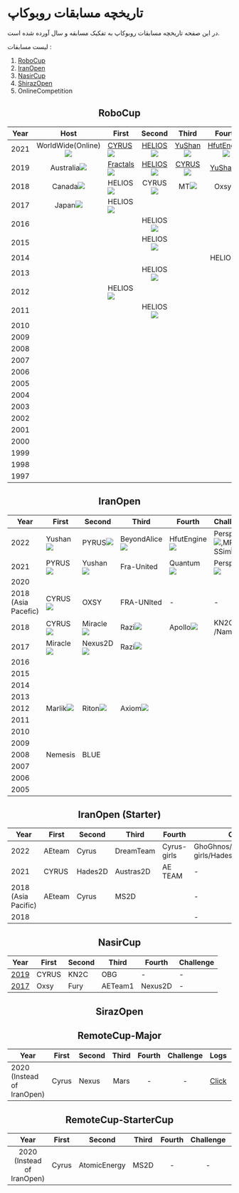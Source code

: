 # تاریخچه مسابقات روبوکاپ

در این صفحه تاریخچه مسابقات روبوکاپ به تفکیک مسابقه و سال آورده شده است.

لیست مسابقات :

1. [RoboCup](https://www.robocup.org/)
2. [IranOpen](http://iranopen2020.ir/)
3. [NasirCup](http://nasircup.kn2c.ir)
4. [ShirazOpen](https://t.me/s/shirazopen)
5. OnlineCompetition

<h2 style="text-align:center">RoboCup</h2>

| Year |                             Host                             | First                                                        |                            Second                            |                            Third                             |                            Fourth                            | Challenge |
| :--: | :----------------------------------------------------------: | ------------------------------------------------------------ | :----------------------------------------------------------: | :----------------------------------------------------------: | :----------------------------------------------------------: | :-------: |
| 2021 | WorldWide(Online)![](https://upload.wikimedia.org/wikipedia/commons/thumb/9/99/Ambox_globe_Americas.svg/28px-Ambox_globe_Americas.svg.png) | [CYRUS](https://rcsoccersim.github.io/robocup2021/TDP/TDP_CYRUS.pdf)![](https://upload.wikimedia.org/wikipedia/commons/thumb/d/d9/Flag_of_Canada_%28Pantone%29.svg/30px-Flag_of_Canada_%28Pantone%29.svg.png) | [HELIOS](https://rcsoccersim.github.io/robocup2021/TDP/TDP_HELIOS2021.pdf)![](https://upload.wikimedia.org/wikipedia/en/thumb/9/9e/Flag_of_Japan.svg/30px-Flag_of_Japan.svg.png) | [YuShan](https://rcsoccersim.github.io/robocup2021/TDP/TDP_YuShan2021.pdf)![](https://upload.wikimedia.org/wikipedia/commons/thumb/f/fa/Flag_of_the_People%27s_Republic_of_China.svg/30px-Flag_of_the_People%27s_Republic_of_China.svg.png) | [HfutEngine](https://rcsoccersim.github.io/robocup2021/TDP/TDP_HfutEngine2021.pdf)![](https://upload.wikimedia.org/wikipedia/commons/thumb/f/fa/Flag_of_the_People%27s_Republic_of_China.svg/30px-Flag_of_the_People%27s_Republic_of_China.svg.png)
| 2019 | Australia![](https://upload.wikimedia.org/wikipedia/commons/thumb/8/88/Flag_of_Australia_%28converted%29.svg/23px-Flag_of_Australia_%28converted%29.svg.png) | [Fractals](http://archive.robocup.info/Soccer/Simulation/2D/TDPs/RoboCup/2019/Fractals_SS2D_RC2019_TDP.pdf)![](https://upload.wikimedia.org/wikipedia/commons/thumb/8/88/Flag_of_Australia_%28converted%29.svg/23px-Flag_of_Australia_%28converted%29.svg.png) | [HELIOS](http://archive.robocup.info/Soccer/Simulation/2D/TDPs/RoboCup/2019/HELIOS_SS2D_RC2019_TDP.pdf)![](https://upload.wikimedia.org/wikipedia/en/thumb/9/9e/Flag_of_Japan.svg/30px-Flag_of_Japan.svg.png) | [CYRUS](http://archive.robocup.info/Soccer/Simulation/2D/TDPs/RoboCup/2019/CYRUS_SS2D_RC2019_TDP.pdf)![](https://upload.wikimedia.org/wikipedia/commons/thumb/c/ca/Flag_of_Iran.svg/30px-Flag_of_Iran.svg.png) | [YuShan](http://archive.robocup.info/Soccer/Simulation/2D/TDPs/RoboCup/2019/YuShan_SS2D_RC2019_TDP.pdf)![](https://upload.wikimedia.org/wikipedia/commons/thumb/f/fa/Flag_of_the_People%27s_Republic_of_China.svg/30px-Flag_of_the_People%27s_Republic_of_China.svg.png) |           |
| 2018 | Canada![](https://upload.wikimedia.org/wikipedia/commons/thumb/d/d9/Flag_of_Canada_%28Pantone%29.svg/30px-Flag_of_Canada_%28Pantone%29.svg.png) | HELIOS![](https://upload.wikimedia.org/wikipedia/en/thumb/9/9e/Flag_of_Japan.svg/30px-Flag_of_Japan.svg.png) | CYRUS![](https://upload.wikimedia.org/wikipedia/commons/thumb/c/ca/Flag_of_Iran.svg/30px-Flag_of_Iran.svg.png) | MT![](https://upload.wikimedia.org/wikipedia/commons/thumb/f/fa/Flag_of_the_People%27s_Republic_of_China.svg/30px-Flag_of_the_People%27s_Republic_of_China.svg.png) | Oxsy![](https://upload.wikimedia.org/wikipedia/commons/thumb/7/73/Flag_of_Romania.svg/30px-Flag_of_Romania.svg.png) |           |
| 2017 | Japan![](https://upload.wikimedia.org/wikipedia/en/thumb/9/9e/Flag_of_Japan.svg/30px-Flag_of_Japan.svg.png) | HELIOS![](https://upload.wikimedia.org/wikipedia/en/thumb/9/9e/Flag_of_Japan.svg/30px-Flag_of_Japan.svg.png) |                                                              |                                                              |                                                              |           |
| 2016 |                                                              |                                                              | HELIOS![](https://upload.wikimedia.org/wikipedia/en/thumb/9/9e/Flag_of_Japan.svg/30px-Flag_of_Japan.svg.png) |                                                              |                                                              |           |
| 2015 |                                                              |                                                              | HELIOS![](https://upload.wikimedia.org/wikipedia/en/thumb/9/9e/Flag_of_Japan.svg/30px-Flag_of_Japan.svg.png) |                                                              |                                                              |           |
| 2014 |                                                              |                                                              |                                                              |                                                              | HELIOS![](https://upload.wikimedia.org/wikipedia/en/thumb/9/9e/Flag_of_Japan.svg/30px-Flag_of_Japan.svg.png) |           |
| 2013 |                                                              |                                                              | HELIOS![](https://upload.wikimedia.org/wikipedia/en/thumb/9/9e/Flag_of_Japan.svg/30px-Flag_of_Japan.svg.png) |                                                              |                                                              |           |
| 2012 |                                                              | HELIOS![](https://upload.wikimedia.org/wikipedia/en/thumb/9/9e/Flag_of_Japan.svg/30px-Flag_of_Japan.svg.png) |                                                              |                                                              |                                                              |           |
| 2011 |                                                              |                                                              | HELIOS![](https://upload.wikimedia.org/wikipedia/en/thumb/9/9e/Flag_of_Japan.svg/30px-Flag_of_Japan.svg.png) |                                                              |                                                              |           |
| 2010 |                                                              |                                                              |                                                              |                                                              |                                                              |           |
| 2009 |                                                              |                                                              |                                                              |                                                              |                                                              |           |
| 2008 |                                                              |                                                              |                                                              |                                                              |                                                              |           |
| 2007 |                                                              |                                                              |                                                              |                                                              |                                                              |           |
| 2006 |                                                              |                                                              |                                                              |                                                              |                                                              |           |
| 2005 |                                                              |                                                              |                                                              |                                                              |                                                              |           |
| 2004 |                                                              |                                                              |                                                              |                                                              |                                                              |           |
| 2003 |                                                              |                                                              |                                                              |                                                              |                                                              |           |
| 2002 |                                                              |                                                              |                                                              |                                                              |                                                              |           |
| 2001 |                                                              |                                                              |                                                              |                                                              |                                                              |           |
| 2000 |                                                              |                                                              |                                                              |                                                              |                                                              |           |
| 1999 |                                                              |                                                              |                                                              |                                                              |                                                              |           |
| 1998 |                                                              |                                                              |                                                              |                                                              |                                                              |           |
| 1997 |                                                              |                                                              |                                                              |                                                              |                                                              |           |

<h2 style="text-align:center">IranOpen</h2>

| Year | First   | Second  | Third      | Fourth  | Challenge   |
| ---- | ------- | ------- | ---------- | ------  | ----------- |
| 2022 | Yushan![](https://upload.wikimedia.org/wikipedia/commons/thumb/f/fa/Flag_of_the_People%27s_Republic_of_China.svg/30px-Flag_of_the_People%27s_Republic_of_China.svg.png)  | PYRUS![](https://upload.wikimedia.org/wikipedia/commons/thumb/c/ca/Flag_of_Iran.svg/30px-Flag_of_Iran.svg.png)   |BeyondAlice![](https://upload.wikimedia.org/wikipedia/commons/thumb/f/fa/Flag_of_the_People%27s_Republic_of_China.svg/30px-Flag_of_the_People%27s_Republic_of_China.svg.png) |HfutEngine![](https://upload.wikimedia.org/wikipedia/commons/thumb/f/fa/Flag_of_the_People%27s_Republic_of_China.svg/30px-Flag_of_the_People%27s_Republic_of_China.svg.png)| Perspolis![](https://upload.wikimedia.org/wikipedia/commons/thumb/c/ca/Flag_of_Iran.svg/30px-Flag_of_Iran.svg.png),MRL-SSim![](https://upload.wikimedia.org/wikipedia/commons/thumb/c/ca/Flag_of_Iran.svg/30px-Flag_of_Iran.svg.png)   |
| 2021 | PYRUS![](https://upload.wikimedia.org/wikipedia/commons/thumb/c/ca/Flag_of_Iran.svg/30px-Flag_of_Iran.svg.png)   | Yushan![](https://upload.wikimedia.org/wikipedia/commons/thumb/f/fa/Flag_of_the_People%27s_Republic_of_China.svg/30px-Flag_of_the_People%27s_Republic_of_China.svg.png)  | Fra-United | Quantum![](https://upload.wikimedia.org/wikipedia/commons/thumb/c/ca/Flag_of_Iran.svg/30px-Flag_of_Iran.svg.png) | Perspolis![](https://upload.wikimedia.org/wikipedia/commons/thumb/c/ca/Flag_of_Iran.svg/30px-Flag_of_Iran.svg.png)   |
| 2020 |         |         |            |         |             |
| 2018 (Asia Pacefic) | CYRUS![](https://upload.wikimedia.org/wikipedia/commons/thumb/c/ca/Flag_of_Iran.svg/30px-Flag_of_Iran.svg.png)       | OXSY       | FRA-UNIted          | -       | -           |
| 2018 | CYRUS![](https://upload.wikimedia.org/wikipedia/commons/thumb/c/ca/Flag_of_Iran.svg/30px-Flag_of_Iran.svg.png)   | Miracle![](https://upload.wikimedia.org/wikipedia/commons/thumb/f/fa/Flag_of_the_People%27s_Republic_of_China.svg/30px-Flag_of_the_People%27s_Republic_of_China.svg.png) | Razi![](https://upload.wikimedia.org/wikipedia/commons/thumb/c/ca/Flag_of_Iran.svg/30px-Flag_of_Iran.svg.png)       | Apollo![](https://upload.wikimedia.org/wikipedia/commons/thumb/f/fa/Flag_of_the_People%27s_Republic_of_China.svg/30px-Flag_of_the_People%27s_Republic_of_China.svg.png)  | KN2C![](https://upload.wikimedia.org/wikipedia/commons/thumb/c/ca/Flag_of_Iran.svg/30px-Flag_of_Iran.svg.png)/Namira![](https://upload.wikimedia.org/wikipedia/commons/thumb/c/ca/Flag_of_Iran.svg/30px-Flag_of_Iran.svg.png) |
| 2017 | Miracle![](https://upload.wikimedia.org/wikipedia/commons/thumb/f/fa/Flag_of_the_People%27s_Republic_of_China.svg/30px-Flag_of_the_People%27s_Republic_of_China.svg.png) | Nexus2D![](https://upload.wikimedia.org/wikipedia/commons/thumb/c/ca/Flag_of_Iran.svg/30px-Flag_of_Iran.svg.png)| Razi![](https://upload.wikimedia.org/wikipedia/commons/thumb/c/ca/Flag_of_Iran.svg/30px-Flag_of_Iran.svg.png)       |         |             |
| 2016 |         |         |            |         |             |
| 2015 |         |         |            |         |             |
| 2014 |         |         |            |         |             |
| 2013 |         |         |            |         |             |
| 2012 | Marlik![](https://upload.wikimedia.org/wikipedia/commons/thumb/c/ca/Flag_of_Iran.svg/30px-Flag_of_Iran.svg.png)  | Riton![](https://upload.wikimedia.org/wikipedia/commons/thumb/c/ca/Flag_of_Iran.svg/30px-Flag_of_Iran.svg.png)   |Axiom![](https://upload.wikimedia.org/wikipedia/commons/thumb/c/ca/Flag_of_Iran.svg/30px-Flag_of_Iran.svg.png)       |         |             |
| 2011 |         |         |            |         |             |
| 2010 |         |         |            |         |             |
| 2009 |         |         |            |         |             |
| 2008 | Nemesis | BLUE    |            |         |             |
| 2007 |         |         |            |         |             |
| 2006 |         |         |            |         |             |
| 2005 |         |         |            |         |             |

<h2 style="text-align:center">IranOpen (Starter)</h2>

| Year | First   | Second  | Third | Fourth | Challenge   |
| ---- | ------- | ------- | ----- | ------ | ----------- |
| 2022 | AEteam    |  Cyrus   | DreamTeam | Cyrus-girls  |  GhoGhnos/Emperatour/Cyrus-girls/Hades2D           |
| 2021 |  CYRUS  |  Hades2D   | Austras2D   | AE TEAM      | -           |
| 2018 (Asia Pacific) |  AEteam   |  Cyrus   | MS2D |   |  -           |
| 2018 |     |     |  |   |  -           |


<h2 style="text-align:center">NasirCup</h2>

| Year | First   | Second  | Third | Fourth | Challenge   |
| ---- | ------- | ------- | ----- | ------ | ----------- |
| [2019](http://nasircup.kn2c.ir/2019/) | CYRUS   | KN2C    | OBG   | -      | -           |
| [2017](http://nasircup.kn2c.ir/2017/) | Oxsy    | Fury    | AETeam1 | Nexus2D  |  -           |

<h2 style="text-align:center">SirazOpen</h2>



<h2 style="text-align:center">RemoteCup-Major</h2>

| Year | First | Second | Third | Fourth | Challenge |                             Logs                             |                           Document                           |
| ---- | ----- | ------ | :---: | :----: | :-------: | :----------------------------------------------------------: | :----------------------------------------------------------: |
| 2020 (Instead of IranOpen) | Cyrus | Nexus |   Mars   |   -    |     -     | [Click](https://github.com/RCSS-IR/RemoteCup_2020_1) | [Click](https://docs.google.com/document/d/11f_hIdVH9MmsixM-4S1NVTYMuzJ03SNo96ohSL2nEL0/edit) |

<h2 style="text-align:center">RemoteCup-StarterCup</h2>

| Year | First |    Second    | Third | Fourth | Challenge |                             Logs                             |                           Document                           |
| :--: | :---: | :----------: | :---: | :----: | :-------: | :----------------------------------------------------------: | :----------------------------------------------------------: |
| 2020 (Instead of IranOpen) | Cyrus | AtomicEnergy |   MS2D   |   -    |     -     | [Click](https://github.com/RCSS-IR/RemoteCup_2020_1) | [Click](https://docs.google.com/document/d/11f_hIdVH9MmsixM-4S1NVTYMuzJ03SNo96ohSL2nEL0/edit) |
